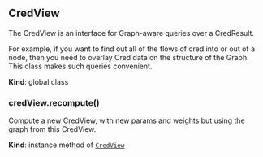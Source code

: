 <a name="CredView"></a>

## CredView

The CredView is an interface for Graph-aware queries over a CredResult.

For example, if you want to find out all of the flows of cred into or out of a node,
then you need to overlay Cred data on the structure of the Graph. This class makes
such queries convenient.

**Kind**: global class  
<a name="CredView+recompute"></a>

### credView.recompute()

Compute a new CredView, with new params and weights but using the
graph from this CredView.

**Kind**: instance method of [<code>CredView</code>](#CredView)
